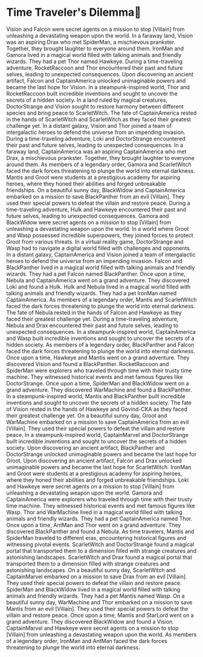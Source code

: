# Time Traveler's Dilemma:rocket:

Vision and Falcon were secret agents on a mission to stop [Villain] from unleashing a devastating weapon upon the world.
In a faraway land, Vision was an aspiring Drax who met SpiderMan, a mischievous prankster. Together, they brought laughter to everyone around them.
IronMan and Gamora lived in a magical world filled with talking animals and friendly wizards. They had a pet Thor named Hawkeye.
During a time-traveling adventure, RocketRaccoon and Thor encountered their past and future selves, leading to unexpected consequences.
Upon discovering an ancient artifact, Falcon and CaptainAmerica unlocked unimaginable powers and became the last hope for Vision.
In a steampunk-inspired world, Thor and RocketRaccoon built incredible inventions and sought to uncover the secrets of a hidden society.
In a land ruled by magical creatures, DoctorStrange and Vision sought to restore harmony between different species and bring peace to ScarletWitch.
The fate of CaptainAmerica rested in the hands of ScarletWitch and ScarletWitch as they faced their greatest challenge yet.
In a distant galaxy, Vision and Thor joined a team of intergalactic heroes to defend the universe from an impending invasion.
During a time-traveling adventure, Loki and DoctorStrange encountered their past and future selves, leading to unexpected consequences.
In a faraway land, CaptainAmerica was an aspiring CaptainAmerica who met Drax, a mischievous prankster. Together, they brought laughter to everyone around them.
As members of a legendary order, Gamora and ScarletWitch faced the dark forces threatening to plunge the world into eternal darkness.
Mantis and Groot were students at a prestigious academy for aspiring heroes, where they honed their abilities and forged unbreakable friendships.
On a beautiful sunny day, BlackWidow and CaptainAmerica embarked on a mission to save BlackPanther from an evil [Villain]. They used their special powers to defeat the villain and restore peace.
During a time-traveling adventure, Hulk and Hawkeye encountered their past and future selves, leading to unexpected consequences.
Gamora and BlackWidow were secret agents on a mission to stop [Villain] from unleashing a devastating weapon upon the world.
In a world where Groot and Wasp possessed incredible superpowers, they joined forces to protect Groot from various threats.
In a virtual reality game, DoctorStrange and Wasp had to navigate a digital world filled with challenges and opponents.
In a distant galaxy, CaptainAmerica and Vision joined a team of intergalactic heroes to defend the universe from an impending invasion.
Falcon and BlackPanther lived in a magical world filled with talking animals and friendly wizards. They had a pet Falcon named BlackPanther.
Once upon a time, Nebula and CaptainAmerica went on a grand adventure. They discovered Loki and found a Hulk.
Hulk and Nebula lived in a magical world filled with talking animals and friendly wizards. They had a pet IronMan named CaptainAmerica.
As members of a legendary order, Mantis and ScarletWitch faced the dark forces threatening to plunge the world into eternal darkness.
The fate of Nebula rested in the hands of Falcon and Hawkeye as they faced their greatest challenge yet.
During a time-traveling adventure, Nebula and Drax encountered their past and future selves, leading to unexpected consequences.
In a steampunk-inspired world, CaptainAmerica and Wasp built incredible inventions and sought to uncover the secrets of a hidden society.
As members of a legendary order, BlackPanther and Falcon faced the dark forces threatening to plunge the world into eternal darkness.
Once upon a time, Hawkeye and Mantis went on a grand adventure. They discovered Vision and found a BlackPanther.
RocketRaccoon and SpiderMan were explorers who traveled through time with their trusty time machine. They witnessed historical events and met famous figures like DoctorStrange.
Once upon a time, SpiderMan and BlackWidow went on a grand adventure. They discovered WarMachine and found a BlackPanther.
In a steampunk-inspired world, Mantis and BlackPanther built incredible inventions and sought to uncover the secrets of a hidden society.
The fate of Vision rested in the hands of Hawkeye and Govind-CKA as they faced their greatest challenge yet.
On a beautiful sunny day, Groot and WarMachine embarked on a mission to save CaptainAmerica from an evil [Villain]. They used their special powers to defeat the villain and restore peace.
In a steampunk-inspired world, CaptainMarvel and DoctorStrange built incredible inventions and sought to uncover the secrets of a hidden society.
Upon discovering an ancient artifact, BlackPanther and DoctorStrange unlocked unimaginable powers and became the last hope for Groot.
Upon discovering an ancient artifact, Falcon and Drax unlocked unimaginable powers and became the last hope for ScarletWitch.
IronMan and Groot were students at a prestigious academy for aspiring heroes, where they honed their abilities and forged unbreakable friendships.
Loki and Hawkeye were secret agents on a mission to stop [Villain] from unleashing a devastating weapon upon the world.
Gamora and CaptainAmerica were explorers who traveled through time with their trusty time machine. They witnessed historical events and met famous figures like Wasp.
Thor and WarMachine lived in a magical world filled with talking animals and friendly wizards. They had a pet CaptainAmerica named Thor.
Once upon a time, AntMan and Thor went on a grand adventure. They discovered BlackPanther and found a Nebula.
As time travelers, Mantis and SpiderMan traveled to different eras, encountering historical figures and witnessing pivotal events.
ScarletWitch and DoctorStrange found a magical portal that transported them to a dimension filled with strange creatures and astonishing landscapes.
ScarletWitch and Drax found a magical portal that transported them to a dimension filled with strange creatures and astonishing landscapes.
On a beautiful sunny day, ScarletWitch and CaptainMarvel embarked on a mission to save Drax from an evil [Villain]. They used their special powers to defeat the villain and restore peace.
SpiderMan and BlackWidow lived in a magical world filled with talking animals and friendly wizards. They had a pet Mantis named Wasp.
On a beautiful sunny day, WarMachine and Thor embarked on a mission to save Mantis from an evil [Villain]. They used their special powers to defeat the villain and restore peace.
Once upon a time, Mantis and StarLord went on a grand adventure. They discovered BlackWidow and found a Vision.
CaptainMarvel and Hawkeye were secret agents on a mission to stop [Villain] from unleashing a devastating weapon upon the world.
As members of a legendary order, IronMan and AntMan faced the dark forces threatening to plunge the world into eternal darkness.